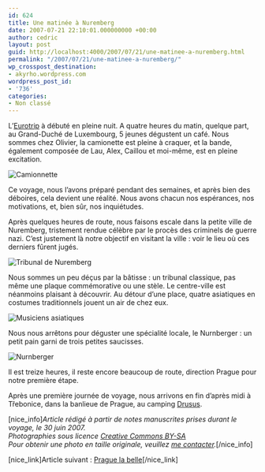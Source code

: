 ```yaml
---
id: 624
title: Une matinée à Nuremberg
date: 2007-07-21 22:10:01.000000000 +00:00
author: cedric
layout: post
guid: http://localhost:4000/2007/07/21/une-matinee-a-nuremberg.html
permalink: "/2007/07/21/une-matinee-a-nuremberg/"
wp_crosspost_destination:
- akyrho.wordpress.com
wordpress_post_id:
- '736'
categories:
- Non classé
---
```

L’[Eurotrip](/blog/2007/07/21/des-images-pleins-la-tete/) à débuté en pleine nuit. A quatre heures du matin, quelque part, au Grand-Duché de Luxembourg, 5 jeunes dégustent un café. Nous sommes chez Olivier, la camionette est pleine à craquer, et la bande, également composée de Lau, Alex, Caillou et moi-même, est en pleine excitation.

![Camionnette](/images/2007/10/450x-s_01-nuremberg-20070629-11.JPG) 

Ce voyage, nous l’avons préparé pendant des semaines, et après bien des déboires, cela devient une réalité. Nous avons chacun nos espérances, nos motivations, et, bien sûr, nos inquiétudes.

Après quelques heures de route, nous faisons escale dans la petite ville de Nuremberg, tristement rendue célèbre par le procès des criminels de guerre nazi. C’est justement là notre objectif en visitant la ville : voir le lieu où ces derniers fûrent jugés.

![Tribunal de Nuremberg](/images/2007/10/320x-s_01-nuremberg-20070630-9.JPG) 

Nous sommes un peu déçus par la bâtisse : un tribunal classique, pas même une plaque commémorative ou une stèle. Le centre-ville est néanmoins plaisant à découvrir. Au détour d’une place, quatre asiatiques en costumes traditionnels jouent un air de chez eux.

![Musiciens asiatiques](/images/2007/10/450x-s_01-nuremberg-20070630-17.JPG) 

Nous nous arrêtons pour déguster une spécialité locale, le Nurnberger : un petit pain garni de trois petites saucisses.

![Nurnberger](/images/2007/10/450x-s_01-nuremberg-20070630-20.JPG) 

Il est treize heures, il reste encore beaucoup de route, direction Prague pour notre première étape.

Après une première journée de voyage, nous arrivons en fin d’après midi à Třebonice, dans la banlieue de Prague, au camping [Drusus](http://www.drusus.com/).

[nice_info]_Article rédigé à partir de notes manuscrites prises durant le voyage, le 30 juin 2007.  
Photographies sous licence [Creative Commons BY-SA](http://creativecommons.org/licenses/by-sa/2.0/be/deed.fr)  
Pour obtenir une photo en taille originale, veuillez [me contacter](http://www.parenthese.be/contact/)._[/nice_info]

[nice_link]Article suivant : [Prague la belle](/blog/2007/07/25/prague-la-belle/)[/nice_link]